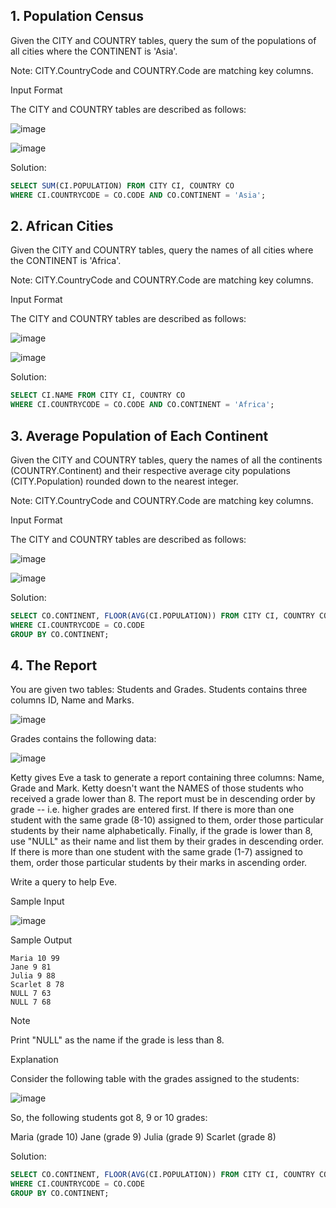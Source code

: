## 1. Population Census

Given the CITY and COUNTRY tables, query the sum of the populations of all cities where the CONTINENT is 'Asia'.

Note: CITY.CountryCode and COUNTRY.Code are matching key columns.

Input Format

The CITY and COUNTRY tables are described as follows:

![image](https://github.com/manvith1604/HackerRank-problems---SQL/assets/66794160/38dbddaf-2bd8-4595-9662-96ea918b0930)

![image](https://github.com/manvith1604/HackerRank-problems---SQL/assets/66794160/b410cc7a-cd43-4104-9196-483e10bb5ea1)

Solution: 

```sql
SELECT SUM(CI.POPULATION) FROM CITY CI, COUNTRY CO
WHERE CI.COUNTRYCODE = CO.CODE AND CO.CONTINENT = 'Asia';
```

## 2. African Cities

Given the CITY and COUNTRY tables, query the names of all cities where the CONTINENT is 'Africa'.

Note: CITY.CountryCode and COUNTRY.Code are matching key columns.

Input Format

The CITY and COUNTRY tables are described as follows: 

![image](https://github.com/manvith1604/HackerRank-problems---SQL/assets/66794160/2f4e7ba7-24c4-47d0-bc03-11d08862c0a9)

![image](https://github.com/manvith1604/HackerRank-problems---SQL/assets/66794160/7eec1204-0652-47d0-bfc1-1ae915135878)

Solution: 

```sql
SELECT CI.NAME FROM CITY CI, COUNTRY CO
WHERE CI.COUNTRYCODE = CO.CODE AND CO.CONTINENT = 'Africa';
```

## 3. Average Population of Each Continent

Given the CITY and COUNTRY tables, query the names of all the continents (COUNTRY.Continent) and their respective average city populations (CITY.Population) rounded down to the nearest integer.

Note: CITY.CountryCode and COUNTRY.Code are matching key columns.

Input Format

The CITY and COUNTRY tables are described as follows:

![image](https://github.com/manvith1604/HackerRank-problems---SQL/assets/66794160/2f4e7ba7-24c4-47d0-bc03-11d08862c0a9)

![image](https://github.com/manvith1604/HackerRank-problems---SQL/assets/66794160/7eec1204-0652-47d0-bfc1-1ae915135878)

Solution: 

```sql
SELECT CO.CONTINENT, FLOOR(AVG(CI.POPULATION)) FROM CITY CI, COUNTRY CO
WHERE CI.COUNTRYCODE = CO.CODE 
GROUP BY CO.CONTINENT;
```

## 4. The Report

You are given two tables: Students and Grades. Students contains three columns ID, Name and Marks.

![image](https://github.com/manvith1604/HackerRank-problems---SQL/assets/66794160/5bf4e18a-ecb0-451e-aa94-7b89ed40a40b)

Grades contains the following data:

![image](https://github.com/manvith1604/HackerRank-problems---SQL/assets/66794160/0c01ab0d-badf-4529-bcb8-55e820cdef1c)

Ketty gives Eve a task to generate a report containing three columns: Name, Grade and Mark. Ketty doesn't want the NAMES of those students who received a grade lower than 8. The report must be in descending order by grade -- i.e. higher grades are entered first. If there is more than one student with the same grade (8-10) assigned to them, order those particular students by their name alphabetically. Finally, if the grade is lower than 8, use "NULL" as their name and list them by their grades in descending order. If there is more than one student with the same grade (1-7) assigned to them, order those particular students by their marks in ascending order.

Write a query to help Eve.

Sample Input

![image](https://github.com/manvith1604/HackerRank-problems---SQL/assets/66794160/50add442-4da2-4567-ad4c-8f85de8617bd)

Sample Output

```
Maria 10 99
Jane 9 81
Julia 9 88 
Scarlet 8 78
NULL 7 63
NULL 7 68
```

Note

Print "NULL"  as the name if the grade is less than 8.

Explanation

Consider the following table with the grades assigned to the students:

![image](https://github.com/manvith1604/HackerRank-problems---SQL/assets/66794160/deef4f6b-a5b5-415a-8c11-da30f5a1e398)

So, the following students got 8, 9 or 10 grades:

Maria (grade 10)
Jane (grade 9)
Julia (grade 9)
Scarlet (grade 8)


Solution: 

```sql
SELECT CO.CONTINENT, FLOOR(AVG(CI.POPULATION)) FROM CITY CI, COUNTRY CO
WHERE CI.COUNTRYCODE = CO.CODE 
GROUP BY CO.CONTINENT;
```

